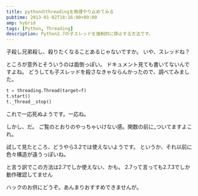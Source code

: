 ```yaml
---
title: pythonのthreadingを無理やり止めてみる
pubtime: 2013-01-02T18:16:00+09:00
amp: hybrid
tags: [Python, Threading]
description: Python2.7の子スレッドを強制的に停止する方法です。
---
```


子殺し兄弟殺し、殺りたくなることあるじゃないですか。
いや、スレッドね？

ところが意外とそういうのは面倒っぽい。
ドキュメント見ても書いてないんですよね。
どうしても子スレッドを殺さなきゃならんかったので、調べてみました。

``` python
t = threading.Thread(target=f)
t.start()
t._Thread__stop()
```
これで一応死ぬようです。一応ね。

しかし、だ。
ご覧のとおりのやっちゃいけない感。関数の前に_ついてますよこれ。

試して見たところ、どうやら3.2では使えないようです。
というか、それ以前に色々構造が違うっぽいね。

と言う訳でこの方法は2.7でしか使えない、かも。
2.7って言っても2.7.3でしか動作確認してません

ハックのお供にどうぞ。あんまりおすすめできませんが。
